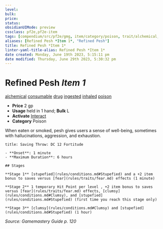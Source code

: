 ```yaml
---
level:
bulk:
price:
status:
obsidianUIMode: preview
cssclass: pf2e,pf2e-item
tags: [compendium/src/pf2e/gmg, item/category/poison, trait/alchemical, trait/consumable, trait/drug, trait/ingested, trait/inhaled, trait/poison]
aliases: [Refined Pesh *Item 1*, "Refined Pesh"]
title: Refined Pesh *Item 1*
linter-yaml-title-alias: Refined Pesh *Item 1*
date created: Monday, June 19th 2023, 5:15:11 pm
date modified: Thursday, June 29th 2023, 5:30:32 pm
---
```


# Refined Pesh *Item 1*

[alchemical](rules/traits/alchemical.md) [consumable](rules/traits/consumable.md) [drug](rules/traits/drug-gmg.md) [ingested](rules/traits/ingested.md) [inhaled](rules/traits/inhaled.md) [poison](rules/traits/poison.md)  

- **Price** 2 gp
- **Usage** held in 1 hand; **Bulk** L
- **Activate** [Interact](rules/actions/interact.md)
- **Category** Poison

When eaten or smoked, pesh gives users a sense of well-being, sometimes with hallucinations, aggression, and exhaustion.

```ad-inline-affliction
title: Saving Throw: DC 12 Fortitude

- **Onset**: 1 minute
- **Maximum Duration**: 6 hours

## Stages

**Stage 1** [stupefied](rules/conditions.md#Stupefied) and a +2 item bonus to saves versus [fear](rules/traits/fear.md) effects (1 minute)

**Stage 2** 1 temporary Hit Point per level , +2 item bonus to saves versus [fear](rules/traits/fear.md) effects, [clumsy](rules/conditions.md#Clumsy), and [stupefied](rules/conditions.md#Stupefied) (first time you reach this stage only)

**Stage 3** [clumsy](rules/conditions.md#Clumsy) and [stupefied](rules/conditions.md#Stupefied) (1 hour)
```

*Source: Gamemastery Guide p. 120*
